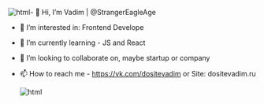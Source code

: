 ![html](https://github.com/StrangerEagleAge/StrangerEagleAge/assets/60423807/81bfd6e4-037f-4d51-b2cd-f95a689e18f1)- 👋 Hi, I’m Vadim | @StrangerEagleAge
- 👀 I’m interested in: Frontend Develope
- 🌱 I’m currently learning - JS and React
- 💞️ I’m looking to collaborate on, maybe startup or company
- 📫 How to reach me - https://vk.com/dositevadim or Site: dositevadim.ru

  ![html](https://github.com/StrangerEagleAge/StrangerEagleAge/assets/60423807/5e3fa567-9fad-458b-a7d4-dbbe43f053ab)



<!---
StrangerEagleAge/StrangerEagleAge is a ✨ special ✨ repository because its `README.md` (this file) appears on your GitHub profile.
You can click the Preview link to take a look at your changes.
--->
